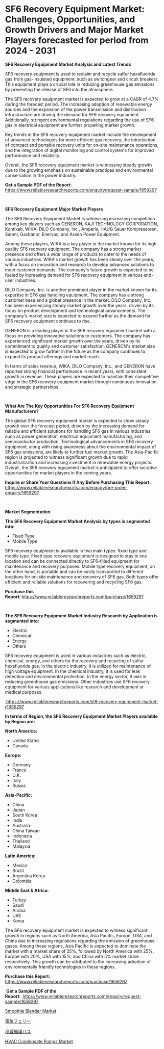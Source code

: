 <p><h1>SF6 Recovery Equipment Market: Challenges, Opportunities, and Growth Drivers and Major Market Players forecasted for period from 2024 - 2031</h1></p><p><strong>SF6 Recovery Equipment Market Analysis and Latest Trends</strong></p>
<p><p>SF6 recovery equipment is used to reclaim and recycle sulfur hexafluoride gas from gas-insulated equipment, such as switchgear and circuit breakers. This equipment plays a crucial role in reducing greenhouse gas emissions by preventing the release of SF6 into the atmosphere.</p><p>The SF6 recovery equipment market is expected to grow at a CAGR of 4.7% during the forecast period. The increasing adoption of renewable energy sources and the expansion of the power transmission and distribution infrastructure are driving the demand for SF6 recovery equipment. Additionally, stringent environmental regulations regarding the use of SF6 gas in electrical equipment are further propelling market growth.</p><p>Key trends in the SF6 recovery equipment market include the development of advanced technologies for more efficient gas recovery, the introduction of compact and portable recovery units for on-site maintenance operations, and the integration of digital monitoring and control systems for improved performance and reliability.</p><p>Overall, the SF6 recovery equipment market is witnessing steady growth due to the growing emphasis on sustainable practices and environmental conservation in the power industry.</p></p>
<p><strong>Get a Sample PDF of the Report:&nbsp;</strong> <a href="https://www.reliableresearchreports.com/enquiry/request-sample/1659297">https://www.reliableresearchreports.com/enquiry/request-sample/1659297</a></p>
<p>&nbsp;</p>
<p><strong>SF6 Recovery Equipment Major Market Players</strong></p>
<p><p>The SF6 Recovery Equipment Market is witnessing increasing competition among key players such as GENERON, KAJl TECHNOLOGY CORPORATION, Kontikab, WIKA, DILO Company, Inc., Amperis, HAUG Sauer Kompressoren, Sanmi, Gasbanor, Enervac, and Assen Power Equipment.</p><p>Among these players, WIKA is a key player in the market known for its high-quality SF6 recovery equipment. The company has a strong market presence and offers a wide range of products to cater to the needs of various industries. WIKA's market growth has been steady over the years, with a focus on innovation and research to develop advanced solutions to meet customer demands. The company's future growth is expected to be fueled by increasing demand for SF6 recovery equipment in various end-user industries.</p><p>DILO Company, Inc. is another prominent player in the market known for its expertise in SF6 gas handling equipment. The company has a strong customer base and a global presence in the market. DILO Company, Inc. has been experiencing steady market growth over the years, driven by its focus on product development and technological advancements. The company's market size is expected to expand further as the demand for SF6 recovery equipment continues to rise.</p><p>GENERON is a leading player in the SF6 recovery equipment market with a focus on providing innovative solutions to customers. The company has experienced significant market growth over the years, driven by its commitment to quality and customer satisfaction. GENERON's market size is expected to grow further in the future as the company continues to expand its product offerings and market reach.</p><p>In terms of sales revenue, WIKA, DILO Company, Inc., and GENERON have reported strong financial performance in recent years, with consistent growth in revenue. These players are expected to maintain their competitive edge in the SF6 recovery equipment market through continuous innovation and strategic partnerships.</p></p>
<p>&nbsp;</p>
<p><strong>What Are The Key Opportunities For SF6 Recovery Equipment Manufacturers?</strong></p>
<p><p>The global SF6 recovery equipment market is expected to show steady growth over the forecast period, driven by the increasing demand for reliable and efficient solutions for handling SF6 gas in various industries such as power generation, electrical equipment manufacturing, and semiconductor production. Technological advancements in SF6 recovery equipment, along with rising awareness about the environmental impact of SF6 gas emissions, are likely to further fuel market growth. The Asia-Pacific region is projected to witness significant growth due to rapid industrialization and increasing investment in renewable energy projects. Overall, the SF6 recovery equipment market is anticipated to offer lucrative opportunities for market players in the coming years.</p></p>
<p><strong>Inquire or Share Your Questions If Any Before Purchasing This Report:</strong> <a href="https://www.reliableresearchreports.com/enquiry/pre-order-enquiry/1659297">https://www.reliableresearchreports.com/enquiry/pre-order-enquiry/1659297</a></p>
<p>&nbsp;</p>
<p><strong>Market Segmentation</strong></p>
<p><strong>The SF6 Recovery Equipment Market Analysis by types is segmented into:</strong></p>
<p><ul><li>Fixed Type</li><li>Mobile Type</li></ul></p>
<p><p>SF6 recovery equipment is available in two main types: fixed type and mobile type. Fixed type recovery equipment is designed to stay in one location and can be connected directly to SF6-filled equipment for maintenance and recovery purposes. Mobile type recovery equipment, on the other hand, is portable and can be easily transported to different locations for on-site maintenance and recovery of SF6 gas. Both types offer efficient and reliable solutions for recovering and recycling SF6 gas.</p></p>
<p><strong>Purchase this Report:&nbsp;</strong><a href="https://www.reliableresearchreports.com/purchase/1659297">https://www.reliableresearchreports.com/purchase/1659297</a></p>
<p>&nbsp;</p>
<p><strong>The SF6 Recovery Equipment Market Industry Research by Application is segmented into:</strong></p>
<p><ul><li>Electric</li><li>Chemical</li><li>Energy</li><li>Others</li></ul></p>
<p><p>SF6 recovery equipment is used in various industries such as electric, chemical, energy, and others for the recovery and recycling of sulfur hexafluoride gas. In the electric industry, it is utilized for maintenance of high voltage equipment. In the chemical industry, it is used for leak detection and environmental protection. In the energy sector, it aids in reducing greenhouse gas emissions. Other industries use SF6 recovery equipment for various applications like research and development or medical purposes.</p></p>
<p><a href="https://www.reliableresearchreports.com/sf6-recovery-equipment-market-r1659297">&nbsp;https://www.reliableresearchreports.com/sf6-recovery-equipment-market-r1659297</a></p>
<p><strong>In terms of Region, the SF6 Recovery Equipment Market Players available by Region are:</strong></p>
<p>
    <p> <strong> North America: </strong>
        <ul>
            <li>United States</li>
            <li>Canada</li>
        </ul>
        </p> 
    <p> <strong> Europe: </strong>
        <ul>
            <li>Germany</li>
            <li>France</li>
            <li>U.K.</li>
            <li>Italy</li>
            <li>Russia</li>
        </ul>
        </p> 
    <p> <strong> Asia-Pacific: </strong>
        <ul>
            <li>China</li>
            <li>Japan</li>
            <li>South Korea</li>
            <li>India</li>
            <li>Australia</li>
            <li>China Taiwan</li>
            <li>Indonesia</li>
            <li>Thailand</li>
            <li>Malaysia</li>
        </ul>
        </p> 
    <p> <strong> Latin America: </strong>
        <ul>
            <li>Mexico</li>
            <li>Brazil</li>
            <li>Argentina Korea</li>
            <li>Colombia</li>
        </ul>
        </p> 
    <p> <strong> Middle East & Africa: </strong>
        <ul>
            <li>Turkey</li>
            <li>Saudi</li>
            <li>Arabia</li>
            <li>UAE</li>
            <li>Korea</li>
        </ul>
    </p>
    </p>
<p><p>The SF6 recovery equipment market is expected to witness significant growth in regions such as North America, Asia Pacific, Europe, USA, and China due to increasing regulations regarding the emission of greenhouse gases. Among these regions, Asia Pacific is expected to dominate the market with a market share of 35%, followed by North America with 25%, Europe with 20%, USA with 15%, and China with 5% market share respectively. This growth can be attributed to the increasing adoption of environmentally friendly technologies in these regions.</p></p>
<p><strong>Purchase this Report: </strong><a href="https://www.reliableresearchreports.com/purchase/1659297">https://www.reliableresearchreports.com/purchase/1659297</a></p>
<p>&nbsp;<strong>Get a Sample PDF of the Report:&nbsp;&nbsp;</strong><a href="https://www.reliableresearchreports.com/enquiry/request-sample/1659297">https://www.reliableresearchreports.com/enquiry/request-sample/1659297</a></p>
<p><strong></strong></p>
<p><p><a href="https://github.com/kosella/Market-Research-Report-List-2/blob/main/smoothie-blender-market.md">Smoothie Blender Market</a></p><p><a href="https://medium.com/@hugofirst21/%E9%9B%BB%E5%8B%95%E3%83%95%E3%82%A7%E3%83%AA%E3%83%BC%E3%81%AE%E5%B8%82%E5%A0%B4%E5%88%86%E6%9E%90%E3%81%A82024%E5%B9%B4%E3%81%8B%E3%82%892031%E5%B9%B4%E3%81%BE%E3%81%A7%E3%81%AE%E6%9C%9F%E9%96%93%E3%81%AB%E4%BA%88%E6%B8%AC%E3%81%95%E3%82%8C%E3%82%8B%E8%A6%8F%E6%A8%A1-55a6b57caf47">電気フェリー</a></p><p><a href="https://medium.com/@kelscdowell78456/%E5%86%B7%E8%94%B5%E5%BE%AA%E7%92%B0%E6%B5%B4%E6%A7%BD%E5%B8%82%E5%A0%B4-2031%E5%B9%B4%E3%81%BE%E3%81%A7%E3%81%AE%E6%88%90%E5%8A%9F%E3%81%99%E3%82%8B%E3%83%93%E3%82%B8%E3%83%8D%E3%82%B9%E6%88%A6%E7%95%A5%E3%81%AE%E9%8D%B5-17c195441b4e">冷蔵循環バス</a></p><p><a href="https://github.com/nathandecarvalho/Market-Research-Report-List-2/blob/main/hvac-condensate-pumps-market.md">HVAC Condensate Pumps Market</a></p></p>